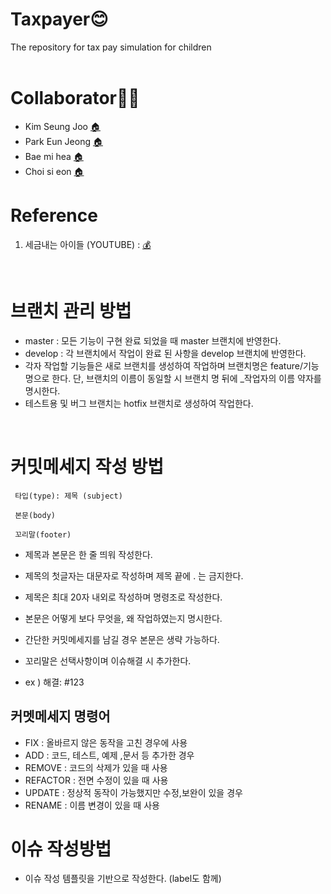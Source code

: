 # Taxpayer😊
The repository for tax pay simulation for children 
<br>
<br>
# Collaborator🙅‍♀️
- Kim Seung Joo [🏠️](https://github.com/SeungJooKim)
- Park Eun Jeong [🏠️](https://github.com/Eundms)
- Bae mi hea [🏠️](https://github.com/mihea1206)
- Choi si eon [🏠️](https://github.com/noino0819)

# Reference
1. 세금내는 아이들 (YOUTUBE) : [💰](https://www.youtube.com/channel/UC_yS9qx6-ZxS67HKPyWeXDg)

<br>

# 브랜치 관리 방법
 - master : 모든 기능이 구현 완료 되었을 때 master 브랜치에 반영한다.
 - develop : 각 브랜치에서 작업이 완료 된 사항을 develop 브랜치에 반영한다. 
 - 각자 작업할 기능들은 새로 브랜치를 생성하여 작업하며 브랜치명은 feature/기능명으로 한다. 
   단, 브랜치의 이름이 동일할 시 브랜치 명 뒤에 _작업자의 이름 약자를 명시한다.
 - 테스트용 및 버그 브랜치는 hotfix 브랜치로 생성하여 작업한다. 

<br>

# 커밋메세지 작성 방법

```
 타입(type): 제목 (subject)

 본문(body)

 꼬리말(footer)
```

- 제목과 본문은 한 줄 띄워 작성한다.
- 제목의 첫글자는 대문자로 작성하며 제목 끝에 . 는 금지한다. 
- 제목은 최대 20자 내외로 작성하며 명령조로 작성한다. 

 - 본문은 어떻게 보다 무엇을, 왜 작업하였는지 명시한다.
 - 간단한 커밋메세지를 남길 경우 본문은 생략 가능하다. 

 - 꼬리말은 선택사항이며 이슈해결 시 추가한다. 
 - ex ) 해결: #123

## 커멧메세지 명령어
- FIX : 올바르지 않은 동작을 고친 경우에 사용
- ADD : 코드, 테스트, 예제 ,문서 등 추가한 경우
- REMOVE : 코드의 삭제가 있을 때 사용
- REFACTOR : 전면 수정이 있을 때 사용
- UPDATE : 정상적 동작이 가능했지만 수정,보완이 있을 경우
- RENAME : 이름 변경이 있을 때 사용


# 이슈 작성방법
- 이슈 작성 템플릿을 기반으로 작성한다. (label도 함께)